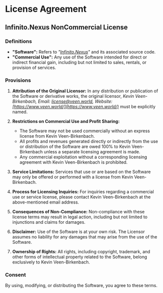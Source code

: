 # License Agreement 

## Infinito.Nexus NonCommercial License

### Definitions
- **"Software":** Refers to *"[Infinito.Nexus](https://infinito.nexus/)"* and its associated source code.
- **"Commercial Use":** Any use of the Software intended for direct or indirect financial gain, including but not limited to sales, rentals, or provision of services.

### Provisions

1. **Attribution of the Original Licensor:** In any distribution or publication of the Software or derivative works, the original licensor, *Kevin Veen-Birkenbach, Email: [license@veen.world](mailto:license@veen.world), Website: [https://www.veen.world/](https://www.veen.world/)* must be explicitly named.

2. **Restrictions on Commercial Use and Profit Sharing:**
   - The Software may not be used commercially without an express license from Kevin Veen-Birkenbach.
   - All profits and revenues generated directly or indirectly from the use or distribution of the Software are owed 100% to Kevin Veen-Birkenbach unless a separate licensing agreement is made.
   - Any commercial exploitation without a corresponding licensing agreement with Kevin Veen-Birkenbach is prohibited.

3. **Service Limitations:** Services that use or are based on the Software may only be offered or performed with a license from Kevin Veen-Birkenbach.

4. **Process for Licensing Inquiries:** For inquiries regarding a commercial use or service license, please contact Kevin Veen-Birkenbach at the above-mentioned email address.

5. **Consequences of Non-Compliance:** Non-compliance with these license terms may result in legal action, including but not limited to injunctions and claims for damages.

6. **Disclaimer:** Use of the Software is at your own risk. The Licensor assumes no liability for any damages that may arise from the use of the Software.

7. **Ownership of Rights:** All rights, including copyright, trademark, and other forms of intellectual property related to the Software, belong exclusively to Kevin Veen-Birkenbach.

### Consent
By using, modifying, or distributing the Software, you agree to these terms.